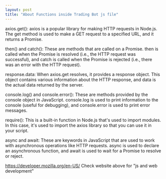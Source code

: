```yaml
---
layout: post
title: "About Functions inside Trading Bot js file"
---
```


axios.get(): axios is a popular library for making HTTP requests in Node.js. The get method is used to make a GET request to a specified URL, and it returns a Promise.

then() and catch(): These are methods that are called on a Promise. then is called when the Promise is resolved (i.e., the HTTP request was successful), and catch is called when the Promise is rejected (i.e., there was an error with the HTTP request).

response.data: When axios.get resolves, it provides a response object. This object contains various information about the HTTP response, and data is the actual data returned by the server.

console.log() and console.error(): These are methods provided by the console object in JavaScript. console.log is used to print information to the console (useful for debugging), and console.error is used to print error messages.

require(): This is a built-in function in Node.js that's used to import modules. In this case, it's used to import the axios library so that you can use it in your script.

async and await: These are keywords in JavaScript that are used to work with asynchronous operations like HTTP requests. async is used to declare an asynchronous function, and await is used to wait for a Promise to resolve or reject.


https://developer.mozilla.org/en-US/
Check website above for "js and web development"
